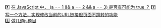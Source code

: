 :one: [在 JavaScript 中， (a == 1 && a == 2 && a == 3) 是否有可能为 true ？](https://github.com/Eveveen/fe-study/blob/master/js/01.equal.js) 
:two: [写一个方法，实现修改当前的URL链接但页面不跳转的功能](https://github.com/Eveveen/fe-study/blob/master/js/02.url.js)   
:three: [做几道js题目](https://github.com/Eveveen/fe-study/blob/master/html/03.question.js)   